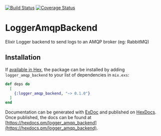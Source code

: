 [![Build Status](https://travis-ci.org/denvera/logger_amqp_backend.svg?branch=master)](https://travis-ci.org/denvera/logger_amqp_backend)
[![Coverage Status](https://coveralls.io/repos/github/denvera/logger_amqp_backend/badge.svg?branch=master)](https://coveralls.io/github/denvera/logger_amqp_backend?branch=master)

# LoggerAmqpBackend

Elixir Logger backend to send logs to an AMQP broker (eg: RabbitMQ)

## Installation

If [available in Hex](https://hex.pm/docs/publish), the package can be installed
by adding `logger_amqp_backend` to your list of dependencies in `mix.exs`:

```elixir
def deps do
  [
    {:logger_amqp_backend, "~> 0.1.0"}
  ]
end
```

Documentation can be generated with [ExDoc](https://github.com/elixir-lang/ex_doc)
and published on [HexDocs](https://hexdocs.pm). Once published, the docs can
be found at [https://hexdocs.pm/logger_amqp_backend](https://hexdocs.pm/logger_amqp_backend).

